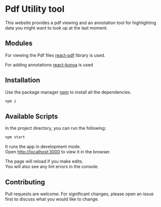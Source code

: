 # Pdf Utility tool

This website provides a pdf viewing and an annotation tool for highlighting data you might want to look up at the last moment.

## Modules
For viewing the Pdf files [react-pdf](https://react-pdf.org/) library is used.

For adding annotations [react-konva](https://konvajs.org/) is used
 

## Installation

Use the package manager [npm](https://www.npmjs.com/) to install all the dependencies.

```bash
npm i
```
## Available Scripts

In the project directory, you can run the following:

```bash
npm start
```

It runs the app in development mode.\
Open [http://localhost:3000](http://localhost:3000) to view it in the browser.

The page will reload if you make edits.\
You will also see any lint errors in the console.

## Contributing

Pull requests are welcome. For significant changes, please open an issue first
to discuss what you would like to change.